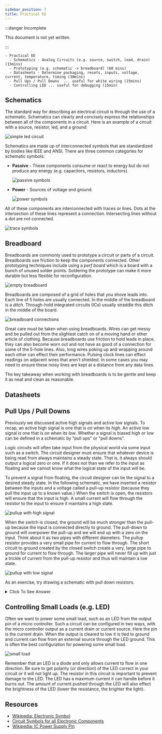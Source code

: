 ```yaml
---
sidebar_position: 7
title: Practical EE
---
```


:::danger Incomplete

This document is not yet written.

:::

```text
- Practical EE
  - Schematics - Analog Circuits (e.g. source, switch, load, drain) (15mins)
  - Prototyping (e.g. schematic -> breadboard) (60 mins)
  - Datasheets - Determine packaging, resets, inputs, voltage, current, temperature, timing (30mins)
  - Pull Ups / Pull Downs  ... useful for white wiring (15mins)
  - Controlling LED ... useful for debugging (15min)
```

## Schematics

The standard way for describing an electrical circuit is through the use of a schematic. Schematics can clearly and concisely express the relationships between all of the components in a circuit. Here is an example of a circuit with a source, resistor, led, and a ground:

![simple led circuit](./PracticalEE/simple-led.png)

Schematics are made up of interconnected symbols that are standardized by bodies like IEEE and ANSI. There are three common categories for schematic symbols:

- **Passive** - These components consume or react to energy but do not produce any energy (e.g. capacitors, resistors, inductors).

  ![passive symbols](./PracticalEE/passive-511x168.png)

- **Power** - Sources of voltage and ground.

  ![power symbols](./PracticalEE/power-512x162.png)

<!-- TODO: Consider moving these somewhere else? -->

<!-- - **Logical** - Represent boolean operations (e.g. AND, OR, NOR).

  ![logic symbols](./PracticalEE/logical-511x195.png) -->

All of these components are interconnected with traces or lines. Dots at the intersection of these lines represent a connection. Intersecting lines without a dot are not connected.

![trace symbols](./PracticalEE/traces-511x168.png)

<!-- TODO: Drop example schematic here and describe it. -->

## Breadboard

Breadboards are commonly used to prototype a circuit or parts of a circuit. Breadboards use friction to keep the components connected. Other prototyping techniques include using a _perf board_ which is a board with a bunch of unused solder points. Soldering the prototype can make it more durable but less flexible for reconfiguration.

![empty breadboard](./PracticalEE/breadboard-768x248.png)

Breadboards are composed of a grid of holes that you shove leads into. Each line of 5 holes are usually connected. In the middle of the breadboard is a _ditch_. Through-hold integrated circuits (ICs) usually straddle this ditch in the middle of the board.

![breadboard connections](./PracticalEE/breadboard-connections-768x248.png)

Great care must be taken when using breadboards. Wires can get messy and be pulled out from the slightest catch on of a moving hand or other article of clothing. Because breadboards use friction to hold leads in place, they can also become worn out and not have as good of a connection for some of the 5-hole lines. Also, long wires poking up and wrapping around each other can effect their performance. Pulsing clock lines can effect readings on adjacent wires that aren't shielded. In some cases you may need to ensure these noisy lines are kept at a distance from any data lines.

The key takeaway when working with breadboards is to be gentle and keep it as neat and clean as reasonable.

<!-- TODO: Have students draw a breadboard implementations from a given set of schematics. -->

<!-- TODO: Show pictures of the solutions. -->

## Datasheets

<!-- TODO: Focus on packaging, inverted inputs, resets, control inputs, voltage specs, current output, temperature specs, timing diagrams, block diagrams. -->

<!-- TODO: Given a timesheet, answer questions about the described components.

- 8-bit serial to parallel converter means?
- What part?
- Voltage?
- How to reset?

More information available in FCC database. -->

## Pull Ups / Pull Downs

<!-- TODO: Use "on" and "off" instead of activating. -->

Previously we discussed active high signals and active low signals. To recap, an active high signal is one that is _on_ when its _high_. An active low signal is one that is _on_ when its _low_. Whether a signal is biased high or low can be defined in a schematic by "pull ups" or "pull downs".

<!-- Attrib: Word for word from old ATNO4272. -->

Logic circuits will often take input from the physical world via some input such as a switch. The circuit designer must ensure that whatever device is being read from always maintains a steady state. That is, it always should output a logical zero or one. If it does not than we refer to the input as floating and we cannot know what the logical state of the input will be.

<!-- Attrib: Word for word from old ATNO4272. -->

To prevent a signal from floating, the circuit designer can tie the signal to a desired steady state. In the following schematic, we have inserted a resistor between the inputs and a voltage called a pull-up resistor (because they pull the input up to a known value.) When the switch is open, the resistors will ensure that the input is high. A small current will flow through the resistor to the input to ensure it maintains a high state.

![pullup with high signal](./PracticalEE/pullup-high.png)

<!-- Attrib: Word for word from old ATNO4272. -->

When the switch is closed, the ground will be much stronger than the pull-up because the input is connected directly to ground. The pull-down to ground will overpower the pull-up and we will end up with a zero on the input. Think about it as two pipes with different diameters. The pullup resistor provides a very small pipe for current to flow through. The short circuit to ground created by the closed switch create a very, large pipe to ground for current to flow through. The larger pipe will never fill up with just a trickle of current from the pull-up resistor and thus will maintain a low state.

![pullup with low signal](./PracticalEE/pullup-low.png)

As an exercise, try drawing a schematic with pull down resistors.

<details>
<summary>Click To See Answer</summary>

![pulldown example](./PracticalEE/pulldown.png)

</details>

## Controlling Small Loads (e.g. LED)

<!-- Attrib: Word for word from old ATNO4272. -->

Often we want to power some small load, such as an LED from the output pin of a micro controller. Such a circuit can be configured in two ways, with the micro controller output as a current drain or current source. Here the pin is the current drain. When the output is cleared to low it is tied to ground and current can flow from an external source through the LED ground. This is often the best configuration for powering some small load.

![small load](./PracticalEE/small-load.png)

<!-- Attrib: Word for word from old ATNO4272. -->

Remember that an LED is a diode and only allows current to flow in one direction. Be sure to get polarity (or direction) of the LED correct in your circuit or it will not light up. The resistor in this circuit is important to prevent damage to the LED. The LED has a maximum current it can handle before it burns out. The amount of current pushed through the LED will also effect the brightness of the LED (lower the resistance, the brighter the light).

## Resources

- [Wikipedia: Electronic Symbol](https://en.wikipedia.org/wiki/Electronic_symbol)
- [Circuit Symbols for all Electronic Components](http://www.talkingelectronics.com/CctSymbols/Circuit_Symbols.html)
- [Wikipedia: IC Power Supply Pin](https://en.wikipedia.org/wiki/IC_power-supply_pin)
